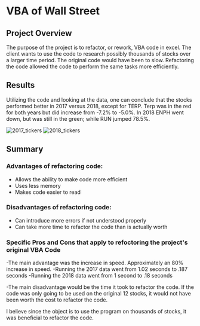 # VBA of Wall Street
## Project Overview
The purpose of the project is to refactor, or rework, VBA code in excel. The client wants to use the code to research possibly thousands of stocks over a larger time period. The original code would have been to slow. Refactoring the code allowed the code to perform the same tasks more efficiently.

## Results
Utilizing the code and looking at the data, one can conclude that the stocks performed better in 2017 versus 2018, except for TERP. Terp was in the red for both years but did increase from -7.2% to -5.0%. In 2018 ENPH went down, but was still in the green; while RUN jumped 78.5%.


![2017_tickers](https://user-images.githubusercontent.com/86030200/125223546-f5fffc80-e299-11eb-999e-097bdde97ba4.png)                ![2018_tickers](https://user-images.githubusercontent.com/86030200/125223834-6c9cfa00-e29a-11eb-8022-befbf0198236.png)


## Summary
### Advantages of refactoring code:
  - Allows the ability to make code more efficient
  - Uses less memory
  - Makes code easier to read

### Disadvantages of refactoring code:
  - Can introduce more errors if not understood properly
  - Can take more time to refactor the code than is actually worth

### Specific Pros and Cons that apply to refoctoring the project's original VBA Code
  -The main advantage was the increase in speed. Approximately an 80% increase in speed.
    -Running the 2017 data went from 1.02 seconds to .187 seconds
    -Running the 2018 data went from 1 second to .18 seconds
    
  -The main disadvantage would be the time it took to refactor the code. If the code was only going to be used on the original 12 stocks, it would not have been worth the cost to      refactor the code. 
  
  I believe since the object is to use the program on thousands of stocks, it was beneficial to refactor the code.
